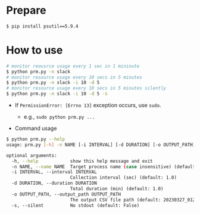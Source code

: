 # Prepare
```bash
$ pip install psutil==5.9.4
```

# How to use
```bash
# monitor reousrce usage every 1 sec in 1 mininute
$ python prm.py -n slack
# monitor resource usage every 10 secs in 5 minutes
$ python prm.py -n slack -i 10 -d 5
# monitor resource usage every 10 secs in 5 minutes silently
$ python prm.py -n slack -i 10 -d 5 -s
```
- If `PermissionError: [Errno 13]` exception occurs, use `sudo`.
  - e.g., `sudo python prm.py ...`

- Command usage
```bash
$ python prm.py --help
usage: prm.py [-h] -n NAME [-i INTERVAL] [-d DURATION] [-o OUTPUT_PATH] [-s]

optional arguments:
  -h, --help            show this help message and exit
  -n NAME, --name NAME  Target process name (case insensitive) (default: None)
  -i INTERVAL, --interval INTERVAL
                        Collection interval (sec) (default: 1.0)
  -d DURATION, --duration DURATION
                        Total duration (min) (default: 1.0)
  -o OUTPUT_PATH, --output_path OUTPUT_PATH
                        The output CSV file path (default: 20230327_012916.csv)
  -s, --silent          No stdout (default: False)
```

